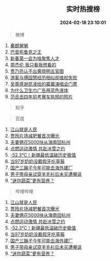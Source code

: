 <div align="center"><h2>实时热搜榜</h2><h4>2024-02-18 23:10:01</h4></div>

> 微博  

1. [秦朗舅舅](https://s.weibo.com/weibo?q=%E7%A7%A6%E6%9C%97%E8%88%85%E8%88%85&t=31&band_rank=1&Refer=top)<br />
2. [巴音布鲁克之王](https://s.weibo.com/weibo?q=%E5%B7%B4%E9%9F%B3%E5%B8%83%E9%B2%81%E5%85%8B%E4%B9%8B%E7%8E%8B&t=31&band_rank=2&Refer=top)<br />
3. [新春第一会为啥聚焦人才](https://s.weibo.com/weibo?q=%23%E6%96%B0%E6%98%A5%E7%AC%AC%E4%B8%80%E4%BC%9A%E4%B8%BA%E5%95%A5%E8%81%9A%E7%84%A6%E4%BA%BA%E6%89%8D%23&t=31&band_rank=3&Refer=top)<br />
4. [周杰伦 我只看我想看的](https://s.weibo.com/weibo?q=%E5%91%A8%E6%9D%B0%E4%BC%A6%20%E6%88%91%E5%8F%AA%E7%9C%8B%E6%88%91%E6%83%B3%E7%9C%8B%E7%9A%84&t=31&band_rank=4&Refer=top)<br />
5. [贾乃亮认不出黄晓明五官图](https://s.weibo.com/weibo?q=%23%E8%B4%BE%E4%B9%83%E4%BA%AE%E8%AE%A4%E4%B8%8D%E5%87%BA%E9%BB%84%E6%99%93%E6%98%8E%E4%BA%94%E5%AE%98%E5%9B%BE%23&t=31&band_rank=5&Refer=top)<br />
6. [游客与傅园慧经历相似却维权失败](https://s.weibo.com/weibo?q=%23%E6%B8%B8%E5%AE%A2%E4%B8%8E%E5%82%85%E5%9B%AD%E6%85%A7%E7%BB%8F%E5%8E%86%E7%9B%B8%E4%BC%BC%E5%8D%B4%E7%BB%B4%E6%9D%83%E5%A4%B1%E8%B4%A5%23&t=31&band_rank=6&Refer=top)<br />
7. [吴尊感谢昆凌给的霉霉演唱会门票](https://s.weibo.com/weibo?q=%E5%90%B4%E5%B0%8A%E6%84%9F%E8%B0%A2%E6%98%86%E5%87%8C%E7%BB%99%E7%9A%84%E9%9C%89%E9%9C%89%E6%BC%94%E5%94%B1%E4%BC%9A%E9%97%A8%E7%A5%A8&t=31&band_rank=7&Refer=top)<br />
8. [为什么卫生巾广告用蓝色液体](https://s.weibo.com/weibo?q=%E4%B8%BA%E4%BB%80%E4%B9%88%E5%8D%AB%E7%94%9F%E5%B7%BE%E5%B9%BF%E5%91%8A%E7%94%A8%E8%93%9D%E8%89%B2%E6%B6%B2%E4%BD%93&t=31&band_rank=8&Refer=top)<br />
9. [范丞丞四年前考赛车执照的照片](https://s.weibo.com/weibo?q=%23%E8%8C%83%E4%B8%9E%E4%B8%9E%E5%9B%9B%E5%B9%B4%E5%89%8D%E8%80%83%E8%B5%9B%E8%BD%A6%E6%89%A7%E7%85%A7%E7%9A%84%E7%85%A7%E7%89%87%23&t=31&band_rank=9&Refer=top)<br />

> 知乎  


> 百度  

1. [江山就是人民](https://www.baidu.com/s?wd=%E6%B1%9F%E5%B1%B1%E5%B0%B1%E6%98%AF%E4%BA%BA%E6%B0%91&sa=fyb_news&rsv_dl=fyb_news)<br />
2. [贾玲片场减肥餐首次曝光](https://www.baidu.com/s?wd=%E8%B4%BE%E7%8E%B2%E7%89%87%E5%9C%BA%E5%87%8F%E8%82%A5%E9%A4%90%E9%A6%96%E6%AC%A1%E6%9B%9D%E5%85%89&sa=fyb_news&rsv_dl=fyb_news)<br />
3. [夫妻俩花5000块从海南回杭州](https://www.baidu.com/s?wd=%E5%A4%AB%E5%A6%BB%E4%BF%A9%E8%8A%B15000%E5%9D%97%E4%BB%8E%E6%B5%B7%E5%8D%97%E5%9B%9E%E6%9D%AD%E5%B7%9E&sa=fyb_news&rsv_dl=fyb_news)<br />
4. [点燃运动激情 共赴冰雪之约](https://www.baidu.com/s?wd=%E7%82%B9%E7%87%83%E8%BF%90%E5%8A%A8%E6%BF%80%E6%83%85+%E5%85%B1%E8%B5%B4%E5%86%B0%E9%9B%AA%E4%B9%8B%E7%BA%A6&sa=fyb_news&rsv_dl=fyb_news)<br />
5. [-52.3℃！新疆最低温破历史极值](https://www.baidu.com/s?wd=-52.3%E2%84%83%EF%BC%81%E6%96%B0%E7%96%86%E6%9C%80%E4%BD%8E%E6%B8%A9%E7%A0%B4%E5%8E%86%E5%8F%B2%E6%9E%81%E5%80%BC&sa=fyb_news&rsv_dl=fyb_news)<br />
6. [当97岁奶奶没戴假牙吃草莓](https://www.baidu.com/s?wd=%E5%BD%9397%E5%B2%81%E5%A5%B6%E5%A5%B6%E6%B2%A1%E6%88%B4%E5%81%87%E7%89%99%E5%90%83%E8%8D%89%E8%8E%93&sa=fyb_news&rsv_dl=fyb_news)<br />
7. [国产三蹦子今年可能去海外建厂](https://www.baidu.com/s?wd=%E5%9B%BD%E4%BA%A7%E4%B8%89%E8%B9%A6%E5%AD%90%E4%BB%8A%E5%B9%B4%E5%8F%AF%E8%83%BD%E5%8E%BB%E6%B5%B7%E5%A4%96%E5%BB%BA%E5%8E%82&sa=fyb_news&rsv_dl=fyb_news)<br />
8. [男子带母亲试穿羊毛衫后未买遭嘲讽](https://www.baidu.com/s?wd=%E7%94%B7%E5%AD%90%E5%B8%A6%E6%AF%8D%E4%BA%B2%E8%AF%95%E7%A9%BF%E7%BE%8A%E6%AF%9B%E8%A1%AB%E5%90%8E%E6%9C%AA%E4%B9%B0%E9%81%AD%E5%98%B2%E8%AE%BD&sa=fyb_news&rsv_dl=fyb_news)<br />
9. [“迷你蔬菜”更有营养？](https://www.baidu.com/s?wd=%E2%80%9C%E8%BF%B7%E4%BD%A0%E8%94%AC%E8%8F%9C%E2%80%9D%E6%9B%B4%E6%9C%89%E8%90%A5%E5%85%BB%EF%BC%9F&sa=fyb_news&rsv_dl=fyb_news)<br />

> 哔哩哔哩  

1. [江山就是人民](https://www.baidu.com/s?wd=%E6%B1%9F%E5%B1%B1%E5%B0%B1%E6%98%AF%E4%BA%BA%E6%B0%91&sa=fyb_news&rsv_dl=fyb_news)<br />
2. [贾玲片场减肥餐首次曝光](https://www.baidu.com/s?wd=%E8%B4%BE%E7%8E%B2%E7%89%87%E5%9C%BA%E5%87%8F%E8%82%A5%E9%A4%90%E9%A6%96%E6%AC%A1%E6%9B%9D%E5%85%89&sa=fyb_news&rsv_dl=fyb_news)<br />
3. [夫妻俩花5000块从海南回杭州](https://www.baidu.com/s?wd=%E5%A4%AB%E5%A6%BB%E4%BF%A9%E8%8A%B15000%E5%9D%97%E4%BB%8E%E6%B5%B7%E5%8D%97%E5%9B%9E%E6%9D%AD%E5%B7%9E&sa=fyb_news&rsv_dl=fyb_news)<br />
4. [点燃运动激情 共赴冰雪之约](https://www.baidu.com/s?wd=%E7%82%B9%E7%87%83%E8%BF%90%E5%8A%A8%E6%BF%80%E6%83%85+%E5%85%B1%E8%B5%B4%E5%86%B0%E9%9B%AA%E4%B9%8B%E7%BA%A6&sa=fyb_news&rsv_dl=fyb_news)<br />
5. [-52.3℃！新疆最低温破历史极值](https://www.baidu.com/s?wd=-52.3%E2%84%83%EF%BC%81%E6%96%B0%E7%96%86%E6%9C%80%E4%BD%8E%E6%B8%A9%E7%A0%B4%E5%8E%86%E5%8F%B2%E6%9E%81%E5%80%BC&sa=fyb_news&rsv_dl=fyb_news)<br />
6. [当97岁奶奶没戴假牙吃草莓](https://www.baidu.com/s?wd=%E5%BD%9397%E5%B2%81%E5%A5%B6%E5%A5%B6%E6%B2%A1%E6%88%B4%E5%81%87%E7%89%99%E5%90%83%E8%8D%89%E8%8E%93&sa=fyb_news&rsv_dl=fyb_news)<br />
7. [国产三蹦子今年可能去海外建厂](https://www.baidu.com/s?wd=%E5%9B%BD%E4%BA%A7%E4%B8%89%E8%B9%A6%E5%AD%90%E4%BB%8A%E5%B9%B4%E5%8F%AF%E8%83%BD%E5%8E%BB%E6%B5%B7%E5%A4%96%E5%BB%BA%E5%8E%82&sa=fyb_news&rsv_dl=fyb_news)<br />
8. [男子带母亲试穿羊毛衫后未买遭嘲讽](https://www.baidu.com/s?wd=%E7%94%B7%E5%AD%90%E5%B8%A6%E6%AF%8D%E4%BA%B2%E8%AF%95%E7%A9%BF%E7%BE%8A%E6%AF%9B%E8%A1%AB%E5%90%8E%E6%9C%AA%E4%B9%B0%E9%81%AD%E5%98%B2%E8%AE%BD&sa=fyb_news&rsv_dl=fyb_news)<br />
9. [“迷你蔬菜”更有营养？](https://www.baidu.com/s?wd=%E2%80%9C%E8%BF%B7%E4%BD%A0%E8%94%AC%E8%8F%9C%E2%80%9D%E6%9B%B4%E6%9C%89%E8%90%A5%E5%85%BB%EF%BC%9F&sa=fyb_news&rsv_dl=fyb_news)<br />
